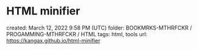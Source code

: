 # HTML minifier

created: March 12, 2022 9:58 PM (UTC)
folder: BOOKMRKS-MTHRFCKR / PROGAMMING-MTHRFCKR / HTML
tags: html, tools
url: https://kangax.github.io/html-minifier